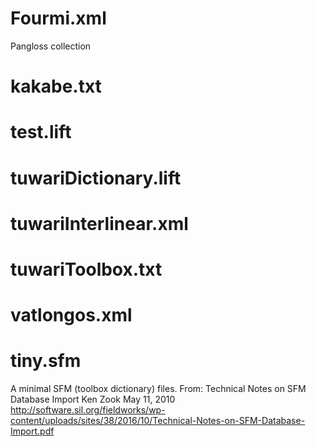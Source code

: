 # Fourmi.xml

Pangloss collection

# kakabe.txt

# test.lift

# tuwariDictionary.lift

# tuwariInterlinear.xml

# tuwariToolbox.txt

# vatlongos.xml

# tiny.sfm

A minimal SFM (toolbox dictionary) files.
From:
  Technical Notes on SFM Database Import
  Ken Zook May 11, 2010
  http://software.sil.org/fieldworks/wp-content/uploads/sites/38/2016/10/Technical-Notes-on-SFM-Database-Import.pdf